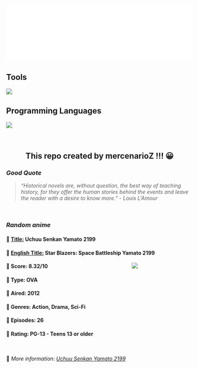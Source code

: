 
<img src="svg/nai.svg" />

<p>
  <h2>Tools</h2>
  <a href="https://skillicons.dev">
    <img src="https://skillicons.dev/icons?i=git,bash,vim,ubuntu,tensorflow,pytorch,docker,raspberrypi" />
  </a>

  <br />

  <h2>Programming Languages</h2>

  <a href="https://skillicons.dev">
    <img src="https://skillicons.dev/icons?i=python,c,cpp" />
  </a>
</p>

<br />

<h2 align="center">This repo created by mercenarioZ !!! 😀</h2>
<h3><i>Good Quote</i></h3>

<blockquote>
<i>
“Historical novels are, without question, the best way of teaching history, for they offer the human stories behind the events and leave the reader with a desire to know more.” - Louis L'Amour
</i>
</blockquote>

<br />

<h3><i>Random anime</i></h3>

<h4>
  <strong>🥭 <u>Title:</u></strong> Uchuu Senkan Yamato 2199
</h4>

<h4>🌿 <u>English Title:</u> Star Blazers: Space Battleship Yamato 2199</h4>

<img align="right" width="165" src=https://cdn.myanimelist.net/images/anime/2/36607.jpg />

<h4>🌱 Score: 8.32/10</h4>

<h4>🌲 Type: OVA</h4>

<h4>🌴 Aired: 2012</h4>

<h4>🌵 Genres: Action, Drama, Sci-Fi</h4>

<h4>🥑 Episodes: 26</h4>

<h4>🍏 Rating: PG-13 - Teens 13 or older</h4>

<br />

🍂 *More information: [Uchuu Senkan Yamato 2199](https://myanimelist.net/anime/12029/Uchuu_Senkan_Yamato_2199)*
    